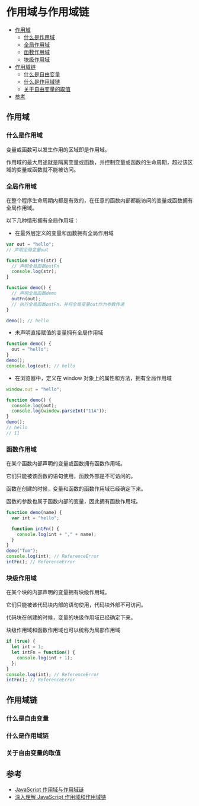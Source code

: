 # 作用域与作用域链

- [作用域](#作用域)
  - [什么是作用域](#什么是作用域)
  - [全局作用域](#全局作用域)
  - [函数作用域](#函数作用域)
  - [块级作用域](#块级作用域)
- [作用域链](#作用域链)
  - [什么是自由变量](#什么是自由变量)
  - [什么是作用域链](#什么是作用域链)
  - [关于自由变量的取值](#关于自由变量的取值)
- [参考](#参考)

## 作用域

### 什么是作用域

变量或函数可以发生作用的区域即是作用域。

作用域的最大用途就是隔离变量或函数，并控制变量或函数的生命周期，超过该区域的变量或函数就不能被访问。

### 全局作用域

在整个程序生命周期内都是有效的，在任意的函数内部都能访问的变量或函数拥有全局作用域。

以下几种情形拥有全局作用域：

- 在最外层定义的变量和函数拥有全局作用域

```js
var out = "hello";
// 声明全局变量out

function outFn(str) {
  // 声明全局函数outFn
  console.log(str);
}

function demo() {
  // 声明全局函数demo
  outFn(out);
  // 执行全局函数outFn，并将全局变量out作为参数传递
}

demo(); // hello
```

- 未声明直接赋值的变量拥有全局作用域

```js
function demo() {
  out = "hello";
}
demo();
console.log(out); // hello
```

- 在浏览器中，定义在 window 对象上的属性和方法，拥有全局作用域

```js
window.out = "hello";

function demo() {
  console.log(out);
  console.log(window.parseInt("11A"));
}
demo();
// hello
// 11
```

### 函数作用域

在某个函数内部声明的变量或函数拥有函数作用域。

它们只能被该函数的语句使用，函数外部是不可访问的。

函数在创建的时候，变量和函数的函数作用域已经确定下来。

函数的参数也属于函数内部的变量，因此拥有函数作用域。

```js
function demo(name) {
  var int = "hello";

  function intFn() {
    console.log(int + "," + name);
  }
}
demo("Tom");
console.log(int); // ReferenceError
intFn(); // ReferenceError
```

### 块级作用域

在某个块的内部声明的变量拥有块级作用域。

它们只能被该代码块内部的语句使用，代码块外部不可访问。

代码块在创建的时候，变量的块级作用域已经确定下来。

块级作用域和函数作用域也可以统称为局部作用域

```js
if (true) {
  let int = 1;
  let intFn = function() {
    console.log(int + 1);
  };
}
console.log(int); // ReferenceError
intFn(); // ReferenceError
```

## 作用域链

### 什么是自由变量

### 什么是作用域链

### 关于自由变量的取值

## 参考

- [JavaScript 作用域与作用域链](http://www.imooc.com/article/251110)
- [深入理解 JavaScript 作用域和作用域链](https://github.com/ljianshu/Blog/issues/59)
